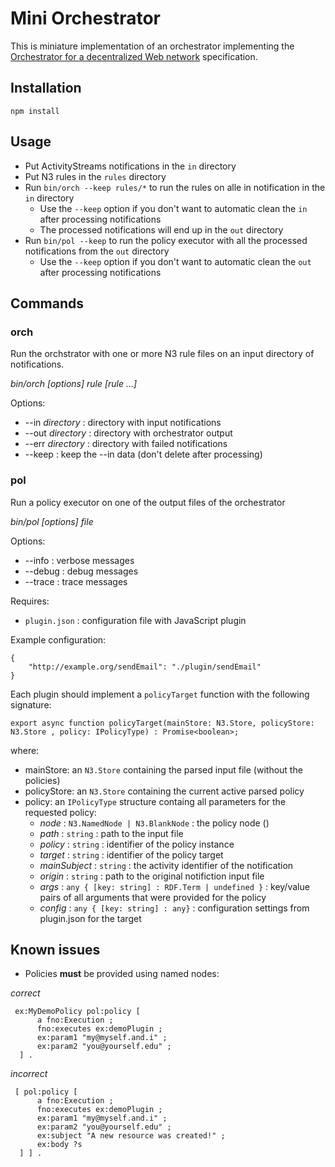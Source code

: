 # Mini Orchestrator

This is miniature implementation of an orchestrator implementing the [Orchestrator for a decentralized Web network](https://mellonscholarlycommunication.github.io/spec-orchestrator/) specification.

## Installation

```
npm install
```

## Usage

- Put ActivityStreams notifications in the `in` directory
- Put N3 rules in the `rules` directory
- Run `bin/orch --keep rules/*` to run the rules on alle in notification in the `in` directory
    - Use the `--keep` option if you don't want to automatic clean the `in` after processing notifications
    - The processed notifications will end up in the `out` directory
- Run `bin/pol --keep` to run the policy executor with all the processed notifications from the `out` directory
    - Use the `--keep` option if you don't want to automatic clean the `out` after processing notifications

## Commands

### orch

Run the orchstrator with one or more N3 rule files on an input directory
of notifications.

*bin/orch [options] rule [rule ...]*

Options:

- --in *directory* : directory with input notifications
- --out *directory* : directory with orchestrator output
- --err *directory* : directory with failed notifications
- --keep : keep the --in data (don't delete after processing)

### pol

Run a policy executor on one of the output files of the orchestrator

*bin/pol [options] file*

Options:

- --info : verbose messages
- --debug : debug messages
- --trace : trace messages

Requires:

- `plugin.json` : configuration file with JavaScript plugin

Example configuration:

```
{
    "http://example.org/sendEmail": "./plugin/sendEmail"
}
```

Each plugin should implement a `policyTarget` function with the following
signature:

```
export async function policyTarget(mainStore: N3.Store, policyStore: N3.Store , policy: IPolicyType) : Promise<boolean>;
```

where:

- mainStore: an `N3.Store` containing the parsed input file (without the policies)
- policyStore: an `N3.Store` containing the current active parsed policy
- policy: an `IPolicyType` structure containg all parameters for the requested policy:
    - *node*   : `N3.NamedNode | N3.BlankNode` : the policy node ()
    - *path*   : `string` : path to the input file
    - *policy* : `string` : identifier of the policy instance
    - *target* : `string` : identifier of the policy target
    - *mainSubject* : `string` : the activity identifier of the notification
    - *origin* : `string` : path to the original notifiction input file
    - *args*   : `any { [key: string] : RDF.Term | undefined }`  : key/value pairs of all arguments that were provided for the policy
    - *config* : `any { [key: string] : any}` : configuration settings from plugin.json for the target

## Known issues

- Policies **must** be provided using named nodes:

*correct*

```
 ex:MyDemoPolicy pol:policy [
      a fno:Execution ;
      fno:executes ex:demoPlugin ;
      ex:param1 "my@myself.and.i" ;
      ex:param2 "you@yourself.edu" ;
  ] .
```

*incorrect*

```
 [ pol:policy [
      a fno:Execution ;
      fno:executes ex:demoPlugin ;
      ex:param1 "my@myself.and.i" ;
      ex:param2 "you@yourself.edu" ;
      ex:subject "A new resource was created!" ;
      ex:body ?s 
  ] ] .
```
